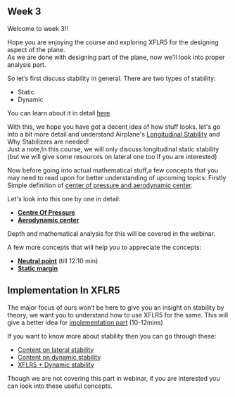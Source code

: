 ## Week 3 
Welcome to week 3!!

Hope you are enjoying the course and exploring XFLR5 for the designing aspect of the plane.</br>
As we are done with designing part of the plane, now we'll look into proper analysis part.

So let’s first discuss stability in general.
There are two types of stability:
* Static
* Dynamic

You can learn about it in detail [here](https://youtu.be/mGG_LVO5Tis).

With this, we hope you have got a decent idea of how stuff looks.
let's go into a bit more detail and understand Airplane's [Longitudinal Stability](https://youtu.be/uReN2Nd1yuo) and Why Stabilizers are needed!</br>
Just a note,In this course, we will only discuss longitudinal static stability (but we will give some resources on lateral one too if you are interested)

Now before going into actual mathematical stuff,a few concepts that you may need to read upon for better understanding of upcoming topics:
Firstly Simple definition of [center of pressure and aerodynamic center](https://youtu.be/95K7U-BSMtA).

Let's look into this one by one in detail:
* **[Centre Of Pressure](https://youtu.be/3FKN3WfGFYc)**
* **[Aerodynamic center](https://youtu.be/PXznbF9CmC4)**

Depth and mathematical analysis for this will be covered in the webinar.

A few more concepts that will help you to appreciate the concepts: 
* **[Neutral point](https://youtu.be/EXG10AW1WVQ?t=119)** (till 12:10 min)
* **[Static margin](https://youtu.be/NZwqnfXm8cY?t=531)** 

## Implementation In XFLR5

The major focus of ours won’t be here to give you an insight on stability by theory, we want you to understand how to use XFLR5 for the same.
This will give a better idea for [implementation part](https://youtu.be/qujlrHkkgtU) (10-12mins) 

If you want to know more about stability then you can go through these:

* [Content on lateral stability](https://youtu.be/P2QJNgBn6GU)
* [Content on dynamic stability](https://youtu.be/qszrrd_y5ak)
* [XFLR5 + Dynamic stability](https://youtu.be/tc__PDbdcxM)

Though we are not covering this part in webinar, if you are interested you can look into these useful concepts.















